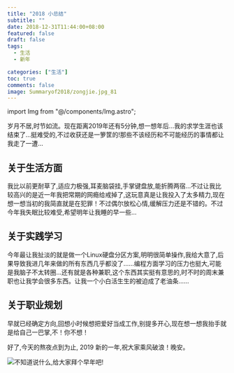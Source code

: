 ```yaml
---
title: "2018 小总结"
subtitle: ""
date: 2018-12-31T11:44:00+08:00
featured: false
draft: false
tags:
  - 生活
  - 新年

categories: ["生活"]
toc: true
comments: false
image: Summaryof2018/zongjie.jpg_81
---
```

import Img from "@/components/Img.astro";

岁月不居,时节如流。现在距离2019年还有5分钟,想一想年后...我的求学生涯也该结束了...挺难受的,不过收获还是一箩筐的!那些不该经历和不可能经历的事情都让我走了一遭...  

## 关于生活方面
我比以前更耐草了,适应力极强,耳麦脑袋挂,手掌键盘放,能折腾两宿...不过让我比较高兴的是近一年我把常期的网瘾给戒掉了,这玩意真是让我投入了太多精力,现在想一想当初的我简直就是在犯罪！不过偶尔放松心情,缓解压力还是不错的。不过今年我失眠比较难受,希望明年让我睡的早一些...  

## 关于实践学习
今年最让我扯淡的就是做一个Linux硬盘分区方案,明明很简单操作,我给大意了,后果导致我进几年来做的所有东西几乎都没了……编程方面学习的压力也挺大,可能是我脑子不太转圈...还有就是各种兼职,这个东西其实挺有意思的,时不时的周末兼职也让我学会很多东西。让我一个小白活生生的被迫成了老油条……  

## 关于职业规划
早就已经确定方向,回想小时候想把爱好当成工作,别提多开心,现在想一想我抬手就是给自己一巴掌,不！你不想！  

好了,今天的熬夜点到为止, 2019 新的一年,祝大家乘风破浪！晚安。

<Img src="bainian.png" alt="不知道说什么,给大家拜个早年吧!" />
